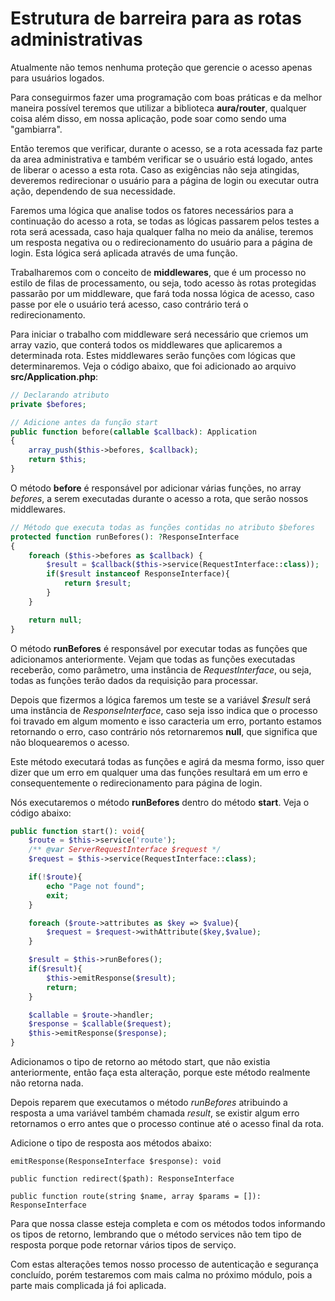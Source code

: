# Estrutura de barreira para as rotas administrativas

Atualmente não temos nenhuma proteção que gerencie o acesso apenas para usuários logados.

Para conseguirmos fazer uma programação com boas práticas e da melhor maneira possível teremos que utilizar a biblioteca **aura/router**, qualquer coisa além disso, em nossa aplicação, pode soar como sendo uma "gambiarra".

Então teremos que verificar, durante o acesso, se a rota acessada faz parte da area administrativa e também verificar se o usuário está logado, antes de liberar o acesso a esta rota. Caso as exigências não seja atingidas, deveremos redirecionar o usuário para a página de login ou executar outra ação, dependendo de sua necessidade.

Faremos uma lógica que analise todos os fatores necessários para a continuação do acesso a rota, se todas as lógicas passarem pelos testes a rota será acessada, caso haja qualquer falha no meio da análise, teremos um resposta negativa ou o redirecionamento do usuário para a página de login. Esta lógica será aplicada através de uma função.

Trabalharemos com o conceito de **middlewares**, que é um processo no estilo de filas de processamento, ou seja, todo acesso às rotas protegidas passarão por um middleware, que fará toda nossa lógica de acesso, caso passe por ele o usuário terá acesso, caso contrário terá o redirecionamento.

Para iniciar o trabalho com middleware será necessário que criemos um array vazio, que conterá todos os middlewares que aplicaremos a determinada rota. Estes middlewares serão funções com lógicas que determinaremos. Veja o código abaixo, que foi adicionado ao arquivo **src/Application.php**:

```php
// Declarando atributo
private $befores;

// Adicione antes da função start
public function before(callable $callback): Application
{
    array_push($this->befores, $callback);
    return $this;
}
```

O método **before** é responsável por adicionar várias funções, no array *befores*, a serem executadas durante o acesso a rota, que serão nossos middlewares.

```php
// Método que executa todas as funções contidas no atributo $befores
protected function runBefores(): ?ResponseInterface
{
	foreach ($this->befores as $callback) {
		$result = $callback($this->service(RequestInterface::class));
		if($result instanceof ResponseInterface){
			return $result;
		}
	}

	return null;
}
```

O método **runBefores** é responsável por executar todas as funções que adicionamos anteriormente. Vejam que todas as funções executadas receberão, como parâmetro, uma instância de *RequestInterface*, ou seja, todas as funções terão dados da requisição para processar.

Depois que fizermos a lógica faremos um teste se a variável *$result* será uma instância de *ResponseInterface*, caso seja isso indica que o processo foi travado em algum momento e isso caracteria um erro, portanto estamos retornando o erro, caso contrário nós retornaremos **null**, que significa que não bloquearemos o acesso.

Este método executará todas as funções e agirá da mesma formo, isso quer dizer que um erro em qualquer uma das funções resultará em um erro e consequentemente o redirecionamento para página de login.

Nós executaremos o método **runBefores** dentro do método **start**. Veja o código abaixo:

```php
public function start(): void{
    $route = $this->service('route');
    /** @var ServerRequestInterface $request */
    $request = $this->service(RequestInterface::class);

    if(!$route){
        echo "Page not found";
        exit;
    }

    foreach ($route->attributes as $key => $value){
        $request = $request->withAttribute($key,$value);
    }

    $result = $this->runBefores();
    if($result){
    	$this->emitResponse($result);
    	return;
    }

    $callable = $route->handler;
    $response = $callable($request);
    $this->emitResponse($response);
}
```

Adicionamos o tipo de retorno ao método start, que não existia anteriormente, então faça esta alteração, porque este método realmente não retorna nada.

Depois reparem que executamos o método *runBefores* atribuindo a resposta a uma variável também chamada *result*, se existir algum erro retornamos o erro antes que o processo continue até o acesso final da rota.

Adicione o tipo de resposta aos métodos abaixo:

`emitResponse(ResponseInterface $response): void`

`public function redirect($path): ResponseInterface`

`public function route(string $name, array $params = []): ResponseInterface`

Para que nossa classe esteja completa e com os métodos todos informando os tipos de retorno, lembrando que o método services não tem tipo de resposta porque pode retornar vários tipos de serviço.

Com estas alterações temos nosso processo de autenticação e segurança concluído, porém testaremos com mais calma no próximo módulo, pois a parte mais complicada já foi aplicada.